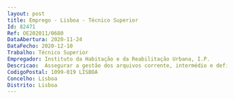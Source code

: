 ```yaml
--- 
layout: post
title: Emprego - Lisboa - Técnico Superior
Id: 82471
Ref: OE202011/0680
DataAbertura: 2020-11-24
DataFecho: 2020-12-10
Trabalho: Técnico Superior
Empregador: Instituto da Habitação e da Reabilitação Urbana, I.P.
Descricao:  Assegurar a gestão dos arquivos corrente, intermédio e definitivo do IHRU, I.P., designadamente, nas áreas da classificação, avaliação documental, elaboração e aplicação de portarias de gestão de documentos e de relatórios de avaliação de documentação acumulada   Orientar e elaborar instrumentos de descrição da documentação, tais como, guias, inventários, catálogos e índices  Apoiar o utilizador orientando o na pesquisa de registos e documentos apropriados   Proceder à avaliação das massas documentais, tendo em vista a seleção e eliminação  Reproduzir de formar certificada e não certificada documentos.
CodigoPostal: 1099-019 LISBOA
Concelho: Lisboa
Distrito: Lisboa
--- 
```

